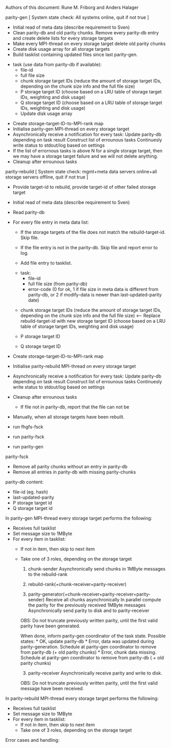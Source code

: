Authors of this document:
  Rune M. Friborg and Anders Halager

parity-gen
[ System state check: All systems online, quit if not true ]
 - Initial read of meta data (describe requirement to Sven)
 - Clean parity-db and old parity chunks.
   Remove every parity-db entry and create delete lists for every storage targets
 - Make every MPI-thread on every storage target delete old parity chunks
 - Create disk usage array for all storage targets
 - Build tasklist containing updated files since last parity-gen.
  * task (use data from parity-db if available):
    - file-id
    - full file size
    - chunk storage target IDs (reduce the amount of storage target IDs, depending on the chunk size
      info and the full file size)
    - P storage target ID (choose based on a LRU table of storage target IDs,
      weighting and disk usage)
    - Q storage target ID (choose based on a LRU table of storage target IDs,
      weighting and disk usage)
    - Update disk usage array
 - Create storage-target-ID-to-MPI-rank map
 - Initialise parity-gen MPI-thread on every storage target
 - Asynchronically receive a notification for every task:
     Update parity-db depending on task result
     Construct list of errounous tasks
     Continuesly write status to stdout/log based on settings
 - If the list of errornous tasks is above N for a single storage target, then
   we may have a storage target failure and we will not delete anything.
 - Cleanup after errounous tasks

parity-rebuild
[ System state check: mgmt+meta data servers online+all storage servers offline, quit if not true ]
 - Provide target-id to rebuild, provide target-id of other failed storage
   target
 - Initial read of meta data (describe requirement to Sven)
 - Read parity-db
 - For every file entry in meta data list:
   - If the storage targets of the file does not match the rebuild-target-id. Skip file.
   - If the file entry is not in the parity-db. Skip file and report error to log.
  
   - Add file entry to tasklist.
   * task:
     - file-id
     - full file size (from parity-db)
     - error-code (0 for ok, 1 if file size in meta data is different from parity-db, or
      2 if modify-data is newer than last-updated-parity date)
    - chunk storage target IDs (reduce the amount of storage target IDs,
      depending on the chunk size info and the full file size) <-- Replace rebuild-target-id with new storage target ID (choose based on a LRU table of storage target IDs, weighting and disk usage)

    - P storage target ID
    - Q storage target ID
 - Create storage-target-ID-to-MPI-rank map
 - Initialise parity-rebuild MPI-thread on every storage target
 - Asynchronically receive a notification for every task:
     Update parity-db depending on task result
     Construct list of errounous tasks
     Continuesly write status to stdout/log based on settings
 - Cleanup after errounous tasks
 
   * If file not in parity-db, report that the file can not be

 - Manually, when all storage targets have been rebuilt.
  - run fhgfs-fsck
  - run parity-fsck
  - run parity-gen


parity-fsck
 - Remove all parity chunks without an entry in parity-db
 - Remove all entries in parity-db with missing parity-chunks



parity-db content:
 * file-id (eg. hash)
 * last-updated-parity
 * P storage target id
 * Q storage target id


In parity-gen MPI-thread every storage target performs the following:
 * Receives full tasklist
 * Set message size to 1MByte
 * For every item in tasklist:
   - If not in item, then skip to next item
   - Take one of 3 roles, depending on the storage target
     1. chunk-sender
       Asynchronically send chunks in 1MByte messages to the rebuild-rank

     2. rebuild-rank(+chunk-receiver+parity-receiver)

     2. parity-generator(+chunk-receiver+parity-receiver+parity-sender)
       Receive all chunks asynchronically
       In parallel compute the parity for the previously received 1MByte messages
       Asynchronically send parity to disk and to parity-receiver

       OBS: Do not truncate previously written parity, until the first valid parity have been generated.

       When done, inform parity-gen coordinator of the task state.
       Possible states:
         * OK, update parity-db
         * Error, data was updated during parity-generation. Schedule at parity-gen coordinator to remove from parity-db (+ old parity chunks)
         * Error, chunk data missing. Schedule at parity-gen coordinator to remove from parity-db ( + old parity chunks)

     3. parity-receiver
       Asynchronically receive parity and write to disk.

       OBS: Do not truncate previously written parity, until the first valid message have been received.

In parity-rebuild MPI-thread every storage target performs the following:
 * Receives full tasklist
 * Set message size to 1MByte
 * For every item in tasklist:
   - If not in item, then skip to next item
   - Take one of 3 roles, depending on the storage target


Error cases and handling:
  
